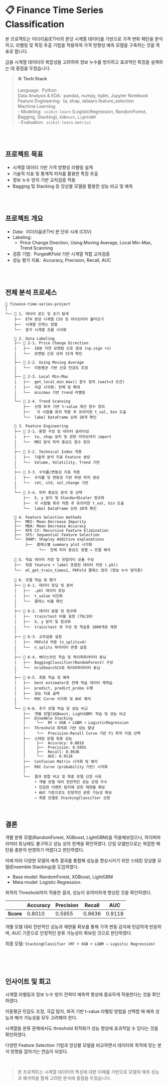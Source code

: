 # 📋 Finance Time Series Classification

본 프로젝트는 이더리움(ETH)의 분당 시계열 데이터를 기반으로 가격 변화 패턴을 분석하고, 라벨링 및 특징 추출 기법을 적용하여 가격 방향성 예측 모델을 구축하는 것을 목표로 합니다. 

금융 시계열 데이터의 복잡성을 고려하여 정보 누수를 방지하고 효과적인 특징을 설계하는 데 중점을 두었습니다.

> 🛠️ **Tech Stack**
> 
>Language: &nbsp;Python  
Data Analysis & EDA: &nbsp;pandas, numpy, tqdm, Jupyter Notebook  
Feature Engineering: &nbsp;ta, shap, sklearn.feature_selection  
Machine Learning:<br>- Modeling: &nbsp;`scikit-learn` (LogisticRegression, RandomForest, Bagging, Stacking), `XGBoost`, `LightGBM`<br>- Evaluation: &nbsp;`scikit-learn.metrics`

<br>
<br>

## 프로젝트 목표

- 시계열 데이터 기반 가격 방향성 라벨링 설계
- 기술적 지표 및 통계적 피처를 활용한 특징 추출
- 정보 누수 방지 기반 교차검증 적용
- Bagging 및 Stacking 등 앙상블 모델을 활용한 성능 비교 및 예측

<br>
<br>

## 프로젝트 개요

- Data: &nbsp;이더리움(ETH) 분 단위 시세 (CSV)
- Labeling:
    - Price Change Direction, Using Moving Average, Local Min-Max, Trend Scanning
- 검증 기법: &nbsp;PurgedKFold 기반 시계열 적합 교차검증
- 성능 평가 지표: &nbsp;Accuracy, Precision, Recall, AUC

<br>
<br>

## 전체 분석 프로세스

```
📁 finance-time-series-project
│
└── 📂 1. 데이터 로드 및 초기 탐색
    ├──  ETH 분당 시계열 CSV 및 라이브러리 불러오기
    ├──  시계열 인덱스 정렬
    └──  종가 시계열 흐름 시각화

    📂 2. Data Labeling
    ├── 📁 2-1. Price Change Direction
    │   ├──  10분 지연 모멘텀 신호 생성 (np.sign +1)
    │   └──  모멘텀 신호 상위 15개 확인
    │
    ├── 📁 2-2. Using Moving Average
    │   └──  이동평균 기반 신호 민감도 조정
    │
    ├── 📁 2-3. Local Min-Max
    │   ├──  get_local_min_max() 함수 정의 (wait=3 조건)
    │   ├──  극값 시각화: 전체 및 확대
    │   └──  min/max 기반 trend 라벨링
    │
    └── 📁 2-4. Trend Scanning
        ├──  선형 회귀 기반 t-value 계산 함수 정의
        ├──   각 시점별 회귀 적용 후 유의미한 t_val, bin 도출
        └──  label DataFrame 상위 20개 확인

    📂 3. Feature Engineering
    ├── 📁 3-1. 환경 구성 및 데이터 슬라이싱
    │   ├──  ta, shap 설치 및 관련 라이브러리 import
    │   └──  MDI 방식 피처 중요도 함수 정의
    │
    ├── 📁 3-2. Technical Index 적용
    │   ├──  기술적 분석 지표 Feature 생성
    │   └──  Volume, Volatility, Trend 기반
    │
    ├── 📁 3-3. 수익률/변동성 지표 적용
    │   ├──  수익률 및 변동성 기반 파생 피처 생성
    │   └──  ret, std, vol_change 기반
    │
    └── 📁 3-4. 피처 중요도 분석 및 선택
        ├──  X, y 분리 및 StandardScaler 정규화
        ├──  각 시점별 회귀 적용 후 유의미한 t_val, bin 도출
        └──  label DataFrame 상위 20개 확인

    📂 4. Feature Selection methods
    ├──  MDI: Mean Decrease Impurity
    ├──  MDA: Mean Decrease Accuracy
    ├──  RFE CV: Recursive Feature Elimination
    ├──  SFS: Sequential Feature Selection
    └──  SHAP: Shapley Additive explanations
         ├──  클래스별 summary plot 시각화
			   └──  전체 피처 중요도 정렬 → 모델 해석
    
    📂 5. 학습 데이터 저장 및 유틸리티 모듈 구성
    ├──  최종 feature + label 포함된 데이터 저장 (.pkl)
    └──  ml_get_train_times1, PKFold 클래스 정의 (정보 누수 방지용)

    📂 6. 모델 학습 및 평가
    ├── 📁 6-1. 데이터 로딩 및 준비
    │   ├──  .pkl 데이터 로딩
    │   ├──  t_value 이진화
    │   └──  클래스 비율 확인
    │
    ├── 📁 6-2. 데이터 분할 및 정규화
    │   ├──  train/test 비율 설정 (70/20)
    │   ├──  X, y 분리 및 정규화
    │   └──  train/test 셋 구성 및 학습용 1000개로 제한
    │
    ├── 📁 6-3. 교차검증 설정
    │   ├──  PKFold 적용 (n_splits=4)
    │   └──  n_splits 파라미터 변경 실험
    │
    ├── 📁 6-4. 베이스라인 학습 및 하이퍼파라미터 튜닝
    │   ├──  BaggingClassifier(RandomForest) 구성
    │   └──  GridSearchCV로 하이퍼파라미터 튜닝
    │
    ├── 📁 6-5. 최종 학습 및 예측
    │   ├──  best estimator로 전체 학습 데이터 재학습
    │   ├──  predict, predict_proba 수행
    │   ├──  성능 지표 출력
    │   └──  ROC Curve 시각화 및 AUC 해석
    │
    └── 📁 6-6. 추가 모델 학습 및 성능 비교
        ├──  개별 모델(XGBoost, LightGBM) 학습 및 성능 비교
        ├──  Ensemble Stacking
        │     └──  RF + XGB + LGBM → LogisticRegression
        ├──  Threshold 최적화 기반 성능 향상
        │     └──  Precision-Recall Curve 기반 F1 최적 지점 선택
        ├──  스태킹 모델 최종 성능
        │     ├──  Accuracy: 0.8010
        │     ├──  Precision: 0.5955
        │     ├──  Recall: 0.9636
        │     └──  AUC: 0.9118
        ├──  Confusion Matrix 시각화 및 해석
        ├──  ROC Curve (probability 기반) 시각화
        │
        └──  결과 종합 비교 및 최종 모델 선정 사유
             • 개별 모델 대비 전반적인 성능 균형 우수
             • 민감한 이벤트 탐지에 강한 재현율 확보
             • AUC 기준으로도 안정적인 분류 가능성 확보
             → 최종 모델로 StackingClassifier 선정
```


<br>

## 결론

개별 분류 모델(RandomForest, XGBoost, LightGBM)을 적용해보았으나, 하이퍼파라미터 튜닝에도 불구하고 성능 상의 한계을 확인하였다. 단일 모델만으로는 복잡한 패턴을 충분히 반영하기 어렵다고 판단하였다.

이에 따라 다양한 모델의 예측 결과를 통합해 성능을 향상시키기 위한 스태킹 앙상블 모델(Ensemble Stacking)을 도입하였다.

- Base model:  RandomForest, XGBoost, LightGBM
- Meta model:  Logistic Regression.

최적의 Threshold까지 적용한 결과, 성능이 유의미하게 향상된 것을 확인하였다.

|           | Accuracy | Precision | Recall | AUC    |
| --------- | -------- | --------- | ------ | ------ |
| **Score** | 0.8010   | 0.5955    | 0.9636 | 0.9118 |



개별 모델 대비 전반적인 성능과 재현율 확보를 통해 가격 변동 감지에 민감하게 반응하며, AUC 기준으로 안정적인 분류 가능성이 확보된 것으로 판단하였다.

최종 모델: `StackingClassifier (RF + XGB + LGBM → Logistic Regression)`


<br>
<br>
<br>


## 인사이트 및 회고

시계열 라벨링과 정보 누수 방지 전략이 예측력 향상에 중요하게 작용한다는 것을 확인하였다.

이동평균 민감도 조정, 극값 탐지, 회귀 기반 t-value 라벨링 방법을 선택할 때 예측 성능과 해석 가능성을 모두 고려해야 한다.

시계열을 분류 문제에서도 threshold 최적화가 성능 향상에 효과적일 수 있다는 것을 확인하였다.

다양한 Feature Selection 기법과 앙상블 모델을 비교하면서 데이터와 목적에 맞는 분석 방향을 잡아가는 연습이 되었다.


<br>

>본 프로젝트는 시계열 데이터의 특성에 대한 이해를 기반으로 모델의 예측 성능과 해석력을 함께 고려한 분석에 중점을 두었습니다.

